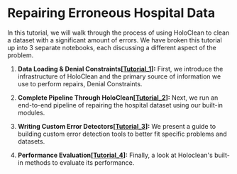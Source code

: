 # Repairing Erroneous Hospital Data

In this tutorial, we will walk through the process of using HoloClean to clean a dataset with a significant amount of errors. We have broken this tutorial up into 3 separate notebooks, each discussing a different aspect of the problem.

1. **Data Loading & Denial Constraints[[Tutorial_1](Tutorial_1.ipynb)]:**
First, we introduce the infrastructure of HoloClean and the primary source of information we use to perform repairs, Denial Constraints.

2. **Complete Pipeline Through HoloClean[[Tutorial_2](Tutorial_2.ipynb)]:**
Next, we run an end-to-end pipeline of repairing the hospital dataset using our built-in modules.

3. **Writing Custom Error Detectors[[Tutorial_3](Tutorial_3.ipynb)]:**
We present a guide to building custom error detection tools to better fit specific problems and datasets.

4. **Performance Evaluation[[Tutorial_4](Tutorial_4.ipynb)]:**
Finally, a look at Holoclean's built-in methods to evaluate its performance.